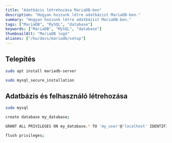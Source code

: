 ```yaml
---
title: "Adatbázis létrehozása MariaDB-ben"
description: "Hogyan hozzunk létre adatbázist MariaDB-ben."
summary: "Hogyan hozzunk létre adatbázist MariaDB-ben."
tags: ["MariaDB", "MySQL", "database"]
keywords: ["MariaDB", "MySQL", "database"]
thumbnailAlt: "MariaDB logó"
aliases: ["/hu/docs/mariadb/setup"]
---
```


## Telepítés

```bash
sudo apt install mariadb-server
```

```bash
sudo mysql_secure_installation
```

## Adatbázis és felhasználó létrehozása

```bash
sudo mysql
```

```bash
create database my_database;
```

```bash
GRANT ALL PRIVILEGES ON my_database.* TO 'my_user'@'localhost' IDENTIFIED BY 'my_password' WITH GRANT OPTION;
```

```bash
flush privileges;
```
